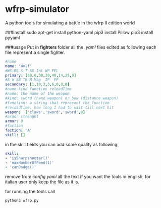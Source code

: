 # wfrp-simulator
A python tools for simulating a battle in the wfrp II edition world

###install
sudo apt-get install python-yaml
pip3 install Pillow
pip3 install pyyaml

###usage
Put in **fighters** folder all the *.yaml* files edited as following
each file represent a single fighter.
```yaml
#name
name: 'Wolf'
#WS BS S T AG Int WP FEL
primary: [30,0,30,30,40,14,25,0]
#A W SB TB M Mag  IP  FP
secondary: [1,10,3,3,6,0,0,0]
#name kind function reloadTime
#name: the name of the weapon
#kind: sword (hand weapon) or bow (distance weapon)
#function: a string that represent the function
#reloadTime: how long I had to wait till next hit
weapon:  ['claws','sword','sword',0]
#armor strenght
armor: 0
#faction
faction: 'A'
skill: []
```

in the skill fields you can add some quality as following

```yaml
skill: 
- 'isSharpshooter()'
- 'maxNumberOfFend(1)'
- 'canDodge()'
```

remove from *config.yaml* all the text if you want the tools in english,
for italian user only keep the file as it is.

for running the tools call

```bash
python3 wfrp.py
```
